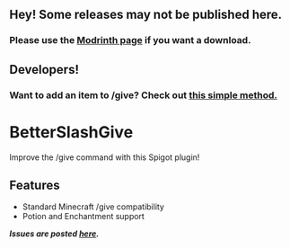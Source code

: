 ## Hey! Some releases may not be published here.
### Please use the [Modrinth page](https://modrinth.com/plugin/betterslashgive/) if you want a download.

## Developers!
### Want to add an item to /give? Check out [this simple method.](https://github.com/Kingminer7/BetterSlashGive/blob/master/ForDevs.md)

# BetterSlashGive
Improve the /give command with this Spigot plugin!

## Features
- Standard Minecraft /give compatibility
- Potion and Enchantment support

_**Issues are posted [here](https://github.com/Kingminer7/BetterSlashGive/issues).**_
